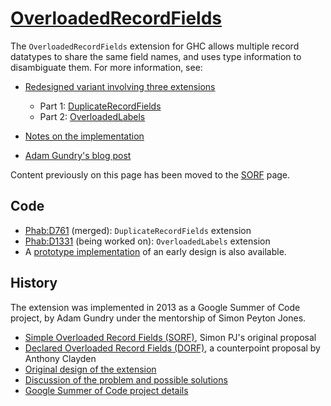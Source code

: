 # [OverloadedRecordFields](records/overloaded-record-fields)



The `OverloadedRecordFields` extension for GHC allows multiple record datatypes to share the same field names, and uses type information to disambiguate them. For more information, see:


- [Redesigned variant involving three extensions](records/overloaded-record-fields/redesign)

  - Part 1: [DuplicateRecordFields](records/overloaded-record-fields/duplicate-record-fields)
  - Part 2: [OverloadedLabels](records/overloaded-record-fields/overloaded-labels)
- [Notes on the implementation](records/overloaded-record-fields/implementation)
- [
  Adam Gundry's blog post](http://www.well-typed.com/blog/2015/03/overloadedrecordfields-revived/)


Content previously on this page has been moved to the [SORF](records/overloaded-record-fields/sorf) page.


## Code


- [
  Phab:D761](https://phabricator.haskell.org/D761) (merged): `DuplicateRecordFields` extension
- [
  Phab:D1331](https://phabricator.haskell.org/D1331) (being worked on): `OverloadedLabels` extension
- A [
  prototype implementation](https://github.com/adamgundry/records-prototype) of an early design is also available.

## History



The extension was implemented in 2013 as a Google Summer of Code project, by Adam Gundry under the mentorship of Simon Peyton Jones.


- [Simple Overloaded Record Fields (SORF)](records/overloaded-record-fields/sorf), Simon PJ's original proposal
- [Declared Overloaded Record Fields (DORF)](records/declared-overloaded-record-fields), a counterpoint proposal by Anthony Clayden
- [Original design of the extension](records/overloaded-record-fields/design)
- [Discussion of the problem and possible solutions](records)
- [
  Google Summer of Code project details](http://www.google-melange.com/gsoc/project/google/gsoc2013/adamgundry/4766932662222848)

